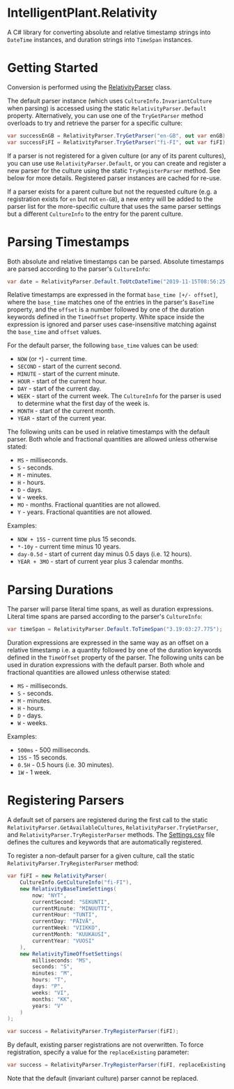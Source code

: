 # IntelligentPlant.Relativity

A C# library for converting absolute and relative timestamp strings into `DateTime` instances, and duration strings into `TimeSpan` instances.


# Getting Started

Conversion is performed using the [RelativityParser](./src/IntelligentPlant.Relativity/RelativityParser.cs) class.

The default parser instance (which uses `CultureInfo.InvariantCulture` when parsing) is accessed using the static `RelativityParser.Default` property. Alternatively, you can use one of the `TryGetParser` method overloads to try and retrieve the parser for a specific culture:

```csharp
var successEnGB = RelativityParser.TryGetParser("en-GB", out var enGB);
var successFiFI = RelativityParser.TryGetParser("fi-FI", out var fiFI);
```

If a parser is not registered for a given culture (or any of its parent cultures), you can use use `RelativityParser.Default`, or you can create and register a new parser for the culture using the static `TryRegisterParser` method. See below for more details. Registered parser instances are cached for re-use. 

If a parser exists for a parent culture but not the requested culture (e.g. a registration exists for `en` but not `en-GB`), a new entry will be added to the parser list for the more-specific culture that uses the same parser settings but a different `CultureInfo` to the entry for the parent culture.


# Parsing Timestamps

Both absolute and relative timestamps can be parsed. Absolute timestamps are parsed according to the parser's `CultureInfo`:

```csharp
var date = RelativityParser.Default.ToUtcDateTime("2019-11-15T08:56:25.0901821Z");
```

Relative timestamps are expressed in the format `base_time [+/- offset]`, where the `base_time` matches one of the entries in the parser's `BaseTime` property, and the `offset` is a number followed by one of the duration keywords defined in the `TimeOffset` property. White space inside the expression is ignored and parser uses case-insensitive matching against the `base_time` and `offset` values.

For the default parser, the following `base_time` values can be used:

- `NOW` (or `*`) - current time.
- `SECOND` - start of the current second.
- `MINUTE` - start of the current minute.
- `HOUR` - start of the current hour.
- `DAY` - start of the current day.
- `WEEK` - start of the current week. The `CultureInfo` for the parser is used to determine what the first day of the week is.
- `MONTH` - start of the current month.
- `YEAR` - start of the current year.

The following units can be used in relative timestamps with the default parser. Both whole and fractional quantities are allowed unless otherwise stated:

- `MS` - milliseconds.
- `S` - seconds.
- `M` - minutes.
- `H` - hours.
- `D` - days.
- `W` - weeks.
- `MO` - months. Fractional quantities are not allowed.
- `Y` - years. Fractional quantities are not allowed.

Examples:

- `NOW + 15S` - current time plus 15 seconds.
- `*-10y` - current time minus 10 years.
- `day-0.5d` - start of current day minus 0.5 days (i.e. 12 hours).
- `YEAR + 3MO` - start of current year plus 3 calendar months.


# Parsing Durations

The parser will parse literal time spans, as well as duration expressions. Literal time spans are parsed according to the parser's `CultureInfo`:

```csharp
var timeSpan = RelativityParser.Default.ToTimeSpan("3.19:03:27.775");
```

Duration expressions are expressed in the same way as an offset on a relative timestamp i.e. a quantity followed by one of the duration keywords defined in the `TimeOffset` property of the parser. The following units can be used in duration expressions with the default parser. Both whole and fractional quantities are allowed unless otherwise stated:

- `MS` - milliseconds.
- `S` - seconds.
- `M` - minutes.
- `H` - hours.
- `D` - days.
- `W` - weeks.

Examples:

- `500ms` - 500 milliseconds.
- `15S` - 15 seconds.
- `0.5H` - 0.5 hours (i.e. 30 minutes).
- `1W` - 1 week.


# Registering Parsers

A default set of parsers are registered during the first call to the static `RelativityParser.GetAvailableCultures`, `RelativityParser.TryGetParser`, and `RelativityParser.TryRegisterParser` methods. The [Settings.csv](./src/IntelligentPlant.Relativity/Settings.csv) file defines the cultures and keywords that are automatically registered.

To register a non-default parser for a given culture, call the static `RelativityParser.TryRegisterParser` method:

```csharp
var fiFI = new RelativityParser(
    CultureInfo.GetCultureInfo("fi-FI"),
    new RelativityBaseTimeSettings(
        now: "NYT",
        currentSecond: "SEKUNTI",
        currentMinute: "MINUUTTI",
        currentHour: "TUNTI",
        currentDay: "PÄIVÄ",
        currentWeek: "VIIKKO",
        currentMonth: "KUUKAUSI",
        currentYear: "VUOSI"
    ),
    new RelativityTimeOffsetSettings(
        milliseconds: "MS",
        seconds: "S",
        minutes: "M",
        hours: "T",
        days: "P",
        weeks: "VI",
        months: "KK",
        years: "V"
    )
);

var success = RelativityParser.TryRegisterParser(fiFI);
```

By default, existing parser registrations are not overwritten. To force registration, specify a value for the `replaceExisting` parameter:

```csharp
var success = RelativityParser.TryRegisterParser(fiFI, replaceExisting: true);
```

Note that the default (invariant culture) parser cannot be replaced.
